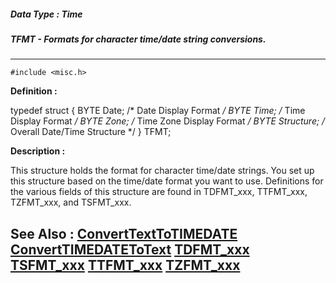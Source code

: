##### Data Type : Time
##### TFMT - Formats for character time/date string conversions.
---
```
#include <misc.h>
```

**Definition :**

typedef struct {
   BYTE Date;  /* Date Display Format */
   BYTE Time;  /* Time Display Format */
   BYTE Zone;      /* Time Zone Display Format    */
   BYTE Structure; /* Overall Date/Time Structure */
} TFMT;


**Description :**

This structure holds the format for character time/date strings. You set up this structure based on the time/date format you want to use. Definitions for the various fields of this structure are found in TDFMT_xxx, TTFMT_xxx, TZFMT_xxx, and TSFMT_xxx.


**See Also :**
[ConvertTextToTIMEDATE](/domino-c-api-docs/reference/Func/ConvertTextToTIMEDATE)
[ConvertTIMEDATEToText](/domino-c-api-docs/reference/Func/ConvertTIMEDATEToText)
[TDFMT_xxx](/domino-c-api-docs/reference/Symb/TDFMT_xxx)
[TSFMT_xxx](/domino-c-api-docs/reference/Symb/TSFMT_xxx)
[TTFMT_xxx](/domino-c-api-docs/reference/Symb/TTFMT_xxx)
[TZFMT_xxx](/domino-c-api-docs/reference/Symb/TZFMT_xxx)
---
